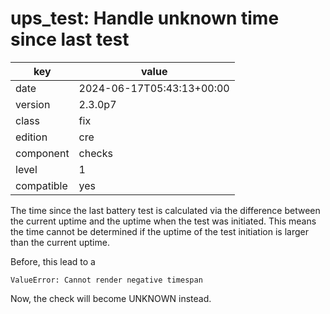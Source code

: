 [//]: # (werk v2)
# ups_test: Handle unknown time since last test

key        | value
---------- | ---
date       | 2024-06-17T05:43:13+00:00
version    | 2.3.0p7
class      | fix
edition    | cre
component  | checks
level      | 1
compatible | yes


The time since the last battery test is calculated via the difference between the current uptime and the uptime when the test was initiated.
This means the time cannot be determined if the uptime of the test initiation is larger than the current uptime.

Before, this lead to a
```
ValueError: Cannot render negative timespan
```

Now, the check will become UNKNOWN instead.
